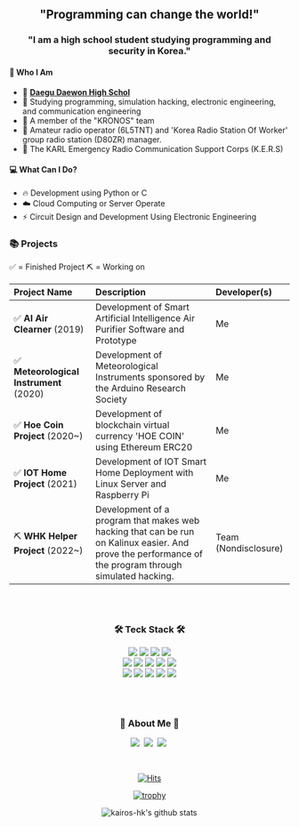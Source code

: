 
<h2 align='center'> "Programming can change the world!" </p> 

<h3 align='center'> "I am a high school student studying programming and security in Korea." </p>
 

 #### 🧑 Who I Am 
 - 🎒 **[Daegu Daewon High Schol](http://www.dw.hs.kr)** 
 - 📖 Studying programming, simulation hacking, electronic engineering, and communication engineering 
 - 👕 A member of the "KRONOS" team
 - 📡 Amateur radio operator (6L5TNT) and 'Korea Radio Station Of Worker' group radio station (D80ZR) manager.
 - 💼 The KARL Emergency Radio Communication Support Corps (K.E.R.S)
  
 #### 💻 What Can I Do?
 - 🔥 Development using Python or C
 - ☁️ Cloud Computing or Server Operate
 - ⚡️ Circuit Design and Development Using Electronic Engineering 

### 📚 Projects

✅ = Finished Project
⛏️ = Working on

| Project Name      | Description   |  Developer(s)   |
|:----------|:--------------|:----------------|
| ✅ **AI Air Clearner** (2019)  | Development of Smart Artificial Intelligence Air Purifier Software and Prototype | Me |
| ✅ **Meteorological Instrument** (2020) | Development of Meteorological Instruments sponsored by the Arduino Research Society | Me |
| ✅ **Hoe Coin Project** (2020~) | Development of blockchain virtual currency 'HOE COIN' using Ethereum ERC20 | Me |
| ✅ **IOT Home Project** (2021) | Development of IOT Smart Home Deployment with Linux Server and Raspberry Pi | Me |
| ⛏️ **WHK Helper Project** (2022~) | Development of a program that makes web hacking that can be run on Kalinux easier. And prove the performance of the program through simulated hacking. | Team (Nondisclosure) |

<div align="center">
 
<h3 align="center">ㅤ</h3>
<h3 align="center">🛠 Teck Stack 🛠</h3>
<p align="center">

  <img src="https://img.shields.io/badge/Python-white?style=flat&logo=Python&logoColor=#3776AB"/></a>
  <img src="https://img.shields.io/badge/pandas-150458?style=flat&logo=pandas&logoColor=white"/></a>
  <img src="https://img.shields.io/badge/C-A8B9CC?style=flat&logo=C&logoColor=#0FAAFF"/></a>
  <img src="https://img.shields.io/badge/C++-00599C?style=flat&logo=C++&logoColor=white"/></a></a>
  <br>
  <img src="https://img.shields.io/badge/Kali Linux-557C94?style=flat&logo=Kali Linux&logoColor=white"/></a>
  <img src="https://img.shields.io/badge/HTML5-E34F26?style=flat&logo=HTML5&logoColor=white"/></a>
  <img src="https://img.shields.io/badge/CSS3-1572B6?style=flat&logo=CSS3&logoColor=white"/></a>
  <img src="https://img.shields.io/badge/JavaScript-F7DF1E?style=flat&logo=JavaScript&logoColor=white"/></a>
  <img src="https://img.shields.io/badge/Server Fault-E7282D?style=flat&logo=Server Fault&logoColor=white"/></a>
  <br>
  <img src="https://img.shields.io/badge/Discord-5865F2?style=flat&logo=Discord&logoColor=white"/></a>
  <img src="https://img.shields.io/badge/Telegram-26A5E4?style=flat&logo=Telegram&logoColor=white"/></a>
  <img src="https://img.shields.io/badge/Amazon EC2-FF9900?style=flat&logo=Amazon EC2&logoColor=white"/></a>
  <img src="https://img.shields.io/badge/GitHub-gray?style=flat&logo=GitHub&logoColor=black"/></a>
  <img src="https://img.shields.io/badge/Git-blue?style=flat&logo=Git&logoColor=F05032"/></a>
</p>



<h3 align="center">ㅤ</h3>
<h3 align="center"> 🎳 About Me 🎳 </h3>
<p align="center">
  <a href="https://kalilinux.tistory.com"><img src="https://img.shields.io/badge/Blogger-FF5722?style=flat&logo=Blog&logoColor=white&link=https://kalilinux.tistory.com"/></a>&nbsp
  <a href="https://www.instagram.com/dong0_0912/"><img src="https://img.shields.io/badge/Instagram-E4405F?style=flat&logo=Instagram&logoColor=white&link=https://www.instagram.com/dong0_0912/"/></a>&nbsp
  <a href="https://portfolio.kairos-hk.xyz"><img src="https://img.shields.io/badge/GitHub Pages-222222?style=flat&logo=Portfolio&logoColor=white&link=https://portfolio.kairos-hk.xyz"/></a>&nbsp
</p>

<br>



[![Hits](https://hits.seeyoufarm.com/api/count/incr/badge.svg?url=https%3A%2F%2Fgithub.com%2Fkairos-hk&count_bg=%2379C83D&title_bg=%23555555&icon=googlecardboard.svg&icon_color=%23E7E7E7&title=hits&edge_flat=false)](https://hits.seeyoufarm.com)

[![trophy](https://github-profile-trophy.vercel.app/?username=kairos-hk)](https://github.com/ryo-ma/github-profile-trophy)

![kairos-hk's github stats](https://github-readme-stats.vercel.app/api?username=kairos-hk&show_icons=true&theme=radical)

</div>
